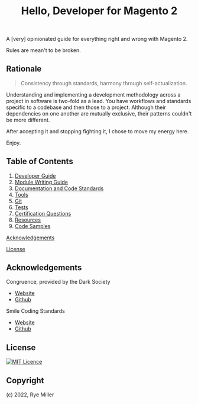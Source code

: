 <h1 align="center">Hello, Developer for Magento 2</h1>
<br />

A [very] opinionated guide for everything right and wrong with Magento 2.

Rules are mean't to be broken.


Rationale
---------

> Consistency through standards, harmony through self-actualization.

Understanding and implementing a development methodology across a project in 
software is two-fold as a lead. You have workflows and standards specific to a 
codebase and then those to a project. Although their dependencies on one another 
are mutually exclusive, their patterns couldn't be more different.

After accepting it and stopping fighting it, I chose to move my energy here.

Enjoy.


Table of Contents
-----------------

 1. [Developer Guide](doc/DeveloperGuide.md)
 2. [Module Writing Guide](doc/ModuleGuide.md)
 3. [Documentation and Code Standards](doc/CodeGuide.md)
 4. [Tools](doc/ToolGuide.md)
 5. [Git](doc/04-GitGuide.md)
 6. [Tests](doc/Testing.md)
 7. [Certification Questions](doc/DeveloperQuestions.md)
 8. [Resources](doc/06-Resources.md)
 9. [Code Samples](doc/Snippets.md)

[Acknowledgements](#Acknowledgements)

[License](#License)


Acknowledgements
----------------

Congruence, provided by the Dark Society
 * [Website](https://github.com/thedarksociety/congruence-standard)
 * [Github](https://github.com/thedarksociety)
 
Smile Coding Standards
 * [Website](www.github.com)
 * [Github](github.com)


License
-------
[![MIT Licence](https://badges.frapsoft.com/os/mit/mit.svg?v=103)](https://opensource.org/licenses/mit-license.php)


Copyright
---------
(c) 2022, Rye Miller